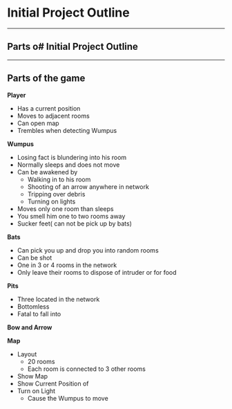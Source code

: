 # Initial Project Outline
---

## Parts o# Initial Project Outline
---

## Parts of the game

**Player**
- Has a current position
- Moves to adjacent rooms
- Can open map	
- Trembles when detecting Wumpus

**Wumpus**
- Losing fact is blundering into his room
- Normally sleeps and does not move
- Can be awakened by
	- Walking in to his room
	- Shooting of an arrow anywhere in network
	- Tripping over debris
	- Turning on lights
- Moves only one room than sleeps
- You smell him one to two rooms away
- Sucker feet( can not be pick up by bats) 	


**Bats**
- Can pick you up and drop you into random rooms
- Can be shot
- One in 3 or 4 rooms in the network
- Only leave their rooms to dispose of intruder or for food

**Pits**
- Three located in the network
- Bottomless
- Fatal to fall into 


**Bow and Arrow**



**Map**
- Layout
	- 20 rooms
	- Each room is connected to 3 other rooms
- Show Map
- Show Current Position of 
- Turn on Light
	- Cause the Wumpus to move
	

